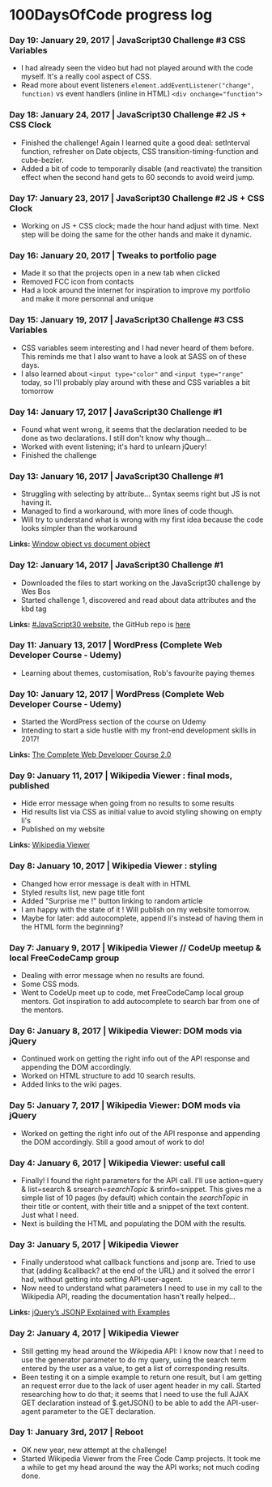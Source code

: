 # 100DaysOfCode progress log


### Day 19: January 29, 2017 | JavaScript30 Challenge #3 CSS Variables

* I had already seen the video but had not played around with the code myself. It's a really cool aspect of CSS.
* Read more about event listeners `element.addEventListener("change", function)` vs event handlers (inline in HTML) `<div onchange="function">`

### Day 18: January 24, 2017 | JavaScript30 Challenge #2 JS + CSS Clock

* Finished the challenge! Again I learned quite a good deal: setInterval function, refresher on Date objects, CSS transition-timing-function and cube-bezier.
* Added a bit of code to temporarily disable (and reactivate) the transition effect when the second hand gets to 60 seconds to avoid weird jump.

### Day 17: January 23, 2017 | JavaScript30 Challenge #2 JS + CSS Clock

* Working on JS + CSS clock; made the hour hand adjust with time. Next step will be doing the same for the other hands and make it dynamic.

### Day 16: January 20, 2017 | Tweaks to portfolio page

* Made it so that the projects open in a new tab when clicked
* Removed FCC icon from contacts
* Had a look around the internet for inspiration to improve my portfolio and make it more personnal and unique

### Day 15: January 19, 2017 | JavaScript30 Challenge #3 CSS Variables

* CSS variables seem interesting and I had never heard of them before. This reminds me that I also want to have a look at SASS on of these days.
* I also learned about `<input type="color"` and `<input type="range"` today, so I'll probably play around with these and CSS variables a bit tomorrow

### Day 14: January 17, 2017 | JavaScript30 Challenge #1

* Found what went wrong, it seems that the declaration needed to be done as two declarations. I still don't know why though...
* Worked with event listening; it's hard to unlearn jQuery!
* Finished the challenge

### Day 13: January 16, 2017 | JavaScript30 Challenge #1

* Struggling with selecting by attribute... Syntax seems right but JS is not having it.
* Managed to find a workaround, with more lines of code though.
* Will try to understand what is wrong with my first idea because the code looks simpler than the workaround

**Links:** [Window object vs document object](http://eligeske.com/jquery/what-is-the-difference-between-document-and-window-objects-2/)

### Day 12: January 14, 2017 | JavaScript30 Challenge #1

* Downloaded the files to start working on the JavaScript30 challenge by Wes Bos
* Started challenge 1, discovered and read about data attributes and the kbd tag

**Links:** [#JavaScript30 website](https://javascript30.com/), the GitHub repo is [here](https://github.com/wesbos/JavaScript30)

### Day 11: January 13, 2017 | WordPress (Complete Web Developer Course - Udemy)

* Learning about themes, customisation, Rob's favourite paying themes

### Day 10: January 12, 2017 | WordPress (Complete Web Developer Course - Udemy)

* Started the WordPress section of the course on Udemy
* Intending to start a side hustle with my front-end development skills in 2017!

**Links:** [The Complete Web Developer Course 2.0](https://www.udemy.com/the-complete-web-developer-course-2/)

### Day 9: January 11, 2017 | Wikipedia Viewer : final mods, published

* Hide error message when going from no results to some results
* Hid results list via CSS as initial value to avoid styling showing on empty li's
* Published on my website

**Links:** [Wikipedia Viewer](http://audreydogbeh.com/projects/wikipedia-viewer)

### Day 8: January 10, 2017 | Wikipedia Viewer : styling

* Changed how error message is dealt with in HTML
* Styled results list, new page title font
* Added "Surprise me !" button linking to random article
* I am happy with the state of it ! Will publish on my website tomorrow.
* Maybe for later: add autocomplete, append li's instead of having them in the HTML form the beginning?

### Day 7: January 9, 2017 | Wikipedia Viewer // CodeUp meetup & local FreeCodeCamp group

* Dealing with error message when no results are found.
* Some CSS mods.
* Went to CodeUp meet up to code, met FreeCodeCamp local group mentors. Got inspiration to add autocomplete to search bar from one of the mentors.

### Day 6: January 8, 2017 | Wikipedia Viewer: DOM mods via jQuery

* Continued work on getting the right info out of the API response and appending the DOM accordingly.
* Worked on HTML structure to add 10 search results.
* Added links to the wiki pages.

### Day 5: January 7, 2017 | Wikipedia Viewer: DOM mods via jQuery

* Worked on getting the right info out of the API response and appending the DOM accordingly. Still a good amout of work to do!

### Day 4: January 6, 2017 | Wikipedia Viewer: useful call

* Finally! I found the right parameters for the API call. I'll use action=query & list=search & srsearch=*searchTopic* & srinfo=snippet. This gives me a simple list of 10 pages (by default) which contain the *searchTopic* in their title or content, with their title and a snippet of the text content. Just what I need.
* Next is building the HTML and populating the DOM with the results.

### Day 3: January 5, 2017 | Wikipedia Viewer

* Finally understood what callback functions and jsonp are. Tried to use that (adding &callback? at the end of the URL) and it solved the error I had, without getting into setting API-user-agent.
* Now need to understand what parameters I need to use in my call to the Wikipedia API, reading the documentation hasn't really helped...

**Links:** [jQuery’s JSONP Explained with Examples](https://www.sitepoint.com/jsonp-examples/)

### Day 2: January 4, 2017 | Wikipedia Viewer

* Still getting my head around the Wikipedia API: I know now that I need to use the generator parameter to do my query, using the search term entered by the user as a value, to get a list of corresponding results.
* Been testing it on a simple example to return one result, but I am getting an request error due to the lack of user agent header in my call. Started researching how to do that; it seems that I need to use the full AJAX GET declaration instead of $.getJSON() to be able to add the API-user-agent parameter to the GET declaration.

### Day 1: January 3rd, 2017 | Reboot

* OK new year, new attempt at the challenge!
* Started Wikipedia Viewer from the Free Code Camp projects. It took me a while to get my head around the way the API works; not much coding done.
